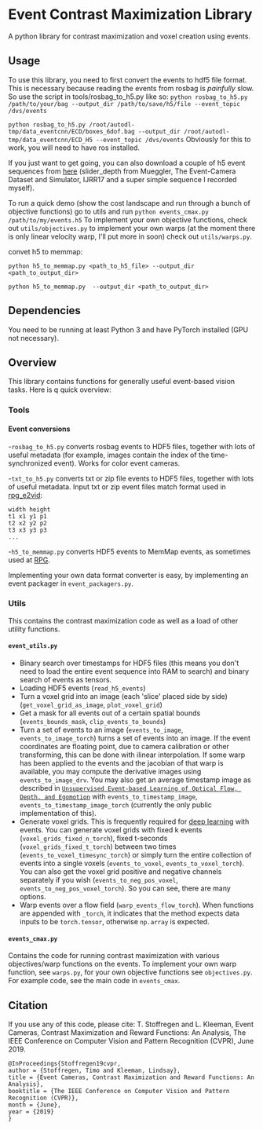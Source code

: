 # Event Contrast Maximization Library

A python library for contrast maximization and voxel creation using events.

## Usage

To use this library, you need to first convert the events to hdf5 file format. This is necessary because reading the events from rosbag is _painfully_ slow. So use the script in tools/rosbag_to_h5.py like so:
``python rosbag_to_h5.py /path/to/your/bag --output_dir /path/to/save/h5/file --event_topic /dvs/events``

``python rosbag_to_h5.py /root/autodl-tmp/data_eventcnn/ECD/boxes_6dof.bag --output_dir /root/autodl-tmp/data_eventcnn/ECD_H5 --event_topic /dvs/events``
Obviously for this to work, you will need to have ros installed.

If you just want to get going, you can also download a couple of h5 event sequences from [here](https://drive.google.com/open?id=1z3Gjn4HLkHhgFeoa2viC-fuldUCZQGUL) (slider_depth from Mueggler, The Event-Camera Dataset and Simulator, IJRR17 and a super simple sequence I recorded myself).

To run a quick demo (show the cost landscape and run through a bunch of objective functions) go to utils and run
``python events_cmax.py /path/to/my/events.h5``
To implement your own objective functions, check out `utils/objectives.py` to implement your own warps (at the moment there is only linear velocity warp, I'll put more in soon) check out `utils/warps.py`.

convet h5 to memmap:

`python h5_to_memmap.py <path_to_h5_file> --output_dir <path_to_output_dir>`

`python h5_to_memmap.py  --output_dir <path_to_output_dir>`

## Dependencies

You need to be running at least Python 3 and have PyTorch installed (GPU not necessary).

## Overview

This library contains functions for generally useful event-based vision tasks. Here is q quick overview:

### Tools

#### Event conversions

-`rosbag_to_h5.py` converts rosbag events to HDF5 files, together with lots of useful metadata (for example, images contain the index of the time-synchronized event). Works for color event cameras.

-`txt_to_h5.py` converts txt or zip file events to HDF5 files, together with lots of useful metadata. Input txt or zip event files match format used in [rpg_e2vid](https://github.com/uzh-rpg/rpg_e2vid):

```
width height
t1 x1 y1 p1
t2 x2 y2 p2
t3 x3 y3 p3
...
```

-`h5_to_memmap.py` converts HDF5 events to MemMap events, as sometimes used at [RPG](http://rpg.ifi.uzh.ch/).

Implementing your own data format converter is easy, by implementing an event packager in `event_packagers.py`.

### Utils

This contains the contrast maximization code as well as a load of other utility functions.

#### `event_utils.py`

- Binary search over timestamps for HDF5 files (this means you don't need to load the entire event sequence into RAM to search) and binary search of events as tensors.
- Loading HDF5 events (`read_h5_events`)
- Turn a voxel grid into an image (each 'slice' placed side by side) (`get_voxel_grid_as_image`, `plot_voxel_grid`)
- Get a mask for all events out of a certain spatial bounds (`events_bounds_mask`, `clip_events_to_bounds`)
- Turn a set of events to an image (`events_to_image`, `events_to_image_torch`) turns a set of events into an image. If the event coordinates are floating point, due to camera calibration or other transforming, this can be done with ilinear interpolation. If some warp has been applied to the events and the jacobian of that warp is available, you may compute the derivative images using `events_to_image_drv`. You may also get an average timestamp image as described in [`Unsupervised Event-based Learning of Optical Flow, Depth, and Egomotion`](https://arxiv.org/abs/1812.08156) with `events_to_timestamp_image`, `events_to_timestamp_image_torch` (currently the only public implementation of this).
- Generate voxel grids. This is frequently required for [deep learning](https://timostoff.github.io/20ecnn) with events. You can generate voxel grids with fixed k events (`voxel_grids_fixed_n_torch`), fixed t-seconds (`voxel_grids_fixed_t_torch`) between two times (`events_to_voxel_timesync_torch`) or simply turn the entire collection of events into a single voxels (`events_to_voxel`, `events_to_voxel_torch`). You can also get the voxel grid positive and negative channels separately if you wish (`events_to_neg_pos_voxel`, `events_to_neg_pos_voxel_torch`). So you can see, there are many options.
- Warp events over a flow field (`warp_events_flow_torch`).
  When functions are appended with `_torch`, it indicates that the method expects data inputs to be `torch.tensor`, otherwise `np.array` is expected.

#### `events_cmax.py`

Contains the code for running contrast maximization with various objectives/warp functions on the events. To implement your own warp function, see `warps.py`, for your own objective functions see `objectives.py`. For example code, see the main code in `events_cmax`.

## Citation

If you use any of this code, please cite: T. Stoffregen and L. Kleeman, Event Cameras, Contrast Maximization and Reward Functions: An Analysis, The IEEE Conference on Computer Vision and Pattern Recognition (CVPR), June 2019.

```
@InProceedings{Stoffregen19cvpr,
author = {Stoffregen, Timo and Kleeman, Lindsay},
title = {Event Cameras, Contrast Maximization and Reward Functions: An Analysis},
booktitle = {The IEEE Conference on Computer Vision and Pattern Recognition (CVPR)},
month = {June},
year = {2019}
} 
```
